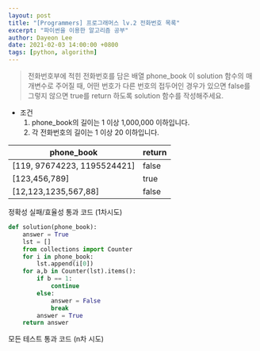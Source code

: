 ```yaml
---
layout: post
title: "[Programmers] 프로그래머스 lv.2 전화번호 목록"
excerpt: "파이썬을 이용한 알고리즘 공부"
author: Dayeon Lee
date: 2021-02-03 14:00:00 +0800
tags: [python, algorithm]
---
```


> 전화번호부에 적힌 전화번호를 담은 배열 phone_book 이 solution 함수의 매개변수로 주어질 때, 어떤 번호가 다른 번호의 접두어인 경우가 있으면 false를 그렇지 않으면 true를 return 하도록 solution 함수를 작성해주세요.

- 조건
  1. phone_book의 길이는 1 이상 1,000,000 이하입니다.
  2. 각 전화번호의 길이는 1 이상 20 이하입니다.

|phone_book|	return|
|--|--|
|[119, 97674223, 1195524421]	|false|
|[123,456,789]|	true|
|[12,123,1235,567,88]|	false|


정확성 실패/효율성 통과 코드 (1차시도)
```Python
def solution(phone_book):
    answer = True
    lst = []
    from collections import Counter
    for i in phone_book:
        lst.append(i[0])
    for a,b in Counter(lst).items():
        if b == 1:
            continue
        else:
            answer = False
            break
        answer = True
    return answer
```

모든 테스트 통과 코드 (n차 시도)    
```Python

```
